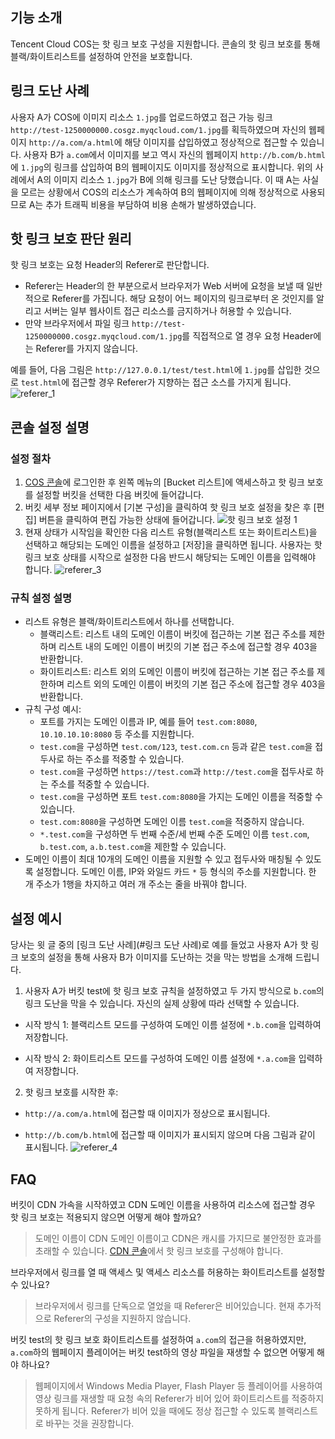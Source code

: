 ## 기능 소개
Tencent Cloud COS는 핫 링크 보호 구성을 지원합니다. 콘솔의 핫 링크 보호를 통해 블랙/화이트리스트를 설정하여 안전을 보호합니다.
<span id="링크 도난 사례"></span>
## 링크 도난 사례
사용자 A가 COS에 이미지 리소스 `1.jpg`를 업로드하였고 접근 가능 링크 `http://test-1250000000.cosgz.myqcloud.com/1.jpg`를 획득하였으며 자신의 웹페이지 `http://a.com/a.html`에 해당 이미지를 삽입하였고 정상적으로 접근할 수 있습니다.
사용자 B가 `a.com`에서 이미지를 보고 역시 자신의 웹페이지 `http://b.com/b.html`에 `1.jpg`의 링크를 삽입하여 B의 웹페이지도 이미지를 정상적으로 표시합니다.
위의 사례에서 A의 이미지 리소스 `1.jpg`가 B에 의해 링크를 도난 당했습니다. 이 때 A는 사실을 모르는 상황에서 COS의 리소스가 계속하여 B의 웹페이지에 의해 정상적으로 사용되므로 A는 추가 트래픽 비용을 부담하여 비용 손해가 발생하였습니다.

## 핫 링크 보호 판단 원리
핫 링크 보호는 요청 Header의 Referer로 판단합니다.
-  Referer는 Header의 한 부분으로서 브라우저가 Web 서버에 요청을 보낼 때 일반적으로 Referer를 가집니다. 해당 요청이 어느 페이지의 링크로부터 온 것인지를 알리고 서버는 일부 웹사이트 접근 리소스를 금지하거나 허용할 수 있습니다.
-  만약 브라우저에서 파일 링크 `http://test-1250000000.cosgz.myqcloud.com/1.jpg`를 직접적으로 열 경우 요청 Header에는 Referer를 가지지 않습니다.

예를 들어, 다음 그림은 `http://127.0.0.1/test/test.html`에 `1.jpg`를 삽입한 것으로 `test.html`에 접근할 경우 Referer가 지향하는 접근 소스를 가지게 됩니다.
![referer_1](//mc.qcloudimg.com/static/img/f000c8ee64ae569f08680c495ddb1b7b/image.png)
## 콘솔 설정 설명
### 설정 절차
1. [COS 콘솔](https://console.cloud.tencent.com/cos4/index)에 로그인한 후 왼쪽 메뉴의 [Bucket 리스트]에 액세스하고 핫 링크 보호를 설정할 버킷을 선택한 다음 버킷에 들어갑니다.
2. 버킷 세부 정보 페이지에서 [기본 구성]을 클릭하여 핫 링크 보호 설정을 찾은 후 [편집] 버튼을 클릭하여 편집 가능한 상태에 들어갑니다.
![핫 링크 보호 설정 1](//mc.qcloudimg.com/static/img/3d76b7e130d8917a41c4b2b7e8b1a730/image.png)
3. 현재 상태가 시작임을 확인한 다음 리스트 유형(블랙리스트 또는 화이트리스트)을 선택하고 해당되는 도메인 이름을 설정하고 [저장]을 클릭하면 됩니다. 사용자는 핫 링크 보호 상태를 시작으로 설정한 다음 반드시 해당되는 도메인 이름을 입력해야 합니다.
![referer_3](//mc.qcloudimg.com/static/img/14919513b487b1bac4a6617618e6de78/image.png)

### 규칙 설정 설명
-  리스트 유형은 블랙/화이트리스트에서 하나를 선택합니다.
    * 블랙리스트: 리스트 내의 도메인 이름이 버킷에 접근하는 기본 접근 주소를 제한하며 리스트 내의 도메인 이름이 버킷의 기본 접근 주소에 접근할 경우 403을 반환합니다.
    * 화이트리스트: 리스트 외의 도메인 이름이 버킷에 접근하는 기본 접근 주소를 제한하며 리스트 외의 도메인 이름이 버킷의 기본 접근 주소에 접근할 경우 403을 반환합니다.
- 규칙 구성 예시:
    * 포트를 가지는 도메인 이름과 IP, 예를 들어 `test.com:8080`, `10.10.10.10:8080` 등 주소를 지원합니다.
    * `test.com`을 구성하면 `test.com/123`, `test.com.cn` 등과 같은 `test.com`을 접두사로 하는 주소를 적중할 수 있습니다.
    * `test.com`을 구성하면 `https://test.com`과 `http://test.com`을 접두사로 하는 주소를 적중할 수 있습니다.
    * `test.com`을 구성하면 포트 `test.com:8080`을 가지는 도메인 이름을 적중할 수 있습니다.
    * `test.com:8080`을 구성하면 도메인 이름 `test.com`을 적중하지 않습니다.
    * `*.test.com`을 구성하면 두 번째 수준/세 번째 수준 도메인 이름 `test.com`, `b.test.com`, `a.b.test.com`을 제한할 수 있습니다.
- 도메인 이름이 최대 10개의 도메인 이름을 지원할 수 있고 접두사와 매칭될 수 있도록 설정합니다. 도메인 이름, IP와 와일드 카드 `*` 등 형식의 주소를 지원합니다. 한 개 주소가 1행을 차지하고 여러 개 주소는 줄을 바꿔야 합니다.

## 설정 예시
당사는 윗 글 중의 [링크 도난 사례](#링크 도난 사례)로 예를 들었고 사용자 A가 핫 링크 보호의 설정을 통해 사용자 B가 이미지를 도난하는 것을 막는 방법을 소개해 드립니다.
1. 사용자 A가 버킷 test에 핫 링크 보호 규칙을 설정하였고 두 가지 방식으로 `b.com`의 링크 도난을 막을 수 있습니다. 자신의 실제 상황에 따라 선택할 수 있습니다.
 - 시작 방식 1: 블랙리스트 모드를 구성하여 도메인 이름 설정에 `*.b.com`을 입력하여 저장합니다.

 - 시작 방식 2: 화이트리스트 모드를 구성하여 도메인 이름 설정에 `*.a.com`을 입력하여 저장합니다.
2. 핫 링크 보호를 시작한 후:
 - `http://a.com/a.html`에 접근할 때 이미지가 정상으로 표시됩니다.

 - `http://b.com/b.html`에 접근할 때 이미지가 표시되지 않으며 다음 그림과 같이 표시됩니다.
![referer_4](//mc.qcloudimg.com/static/img/e58fab402a31ccc903ee3941dbb08eee/image.png)

## FAQ
버킷이 CDN 가속을 시작하였고 CDN 도메인 이름을 사용하여 리소스에 접근할 경우 핫 링크 보호는 적용되지 않으면 어떻게 해야 할까요?
> 도메인 이름이 CDN 도메인 이름이고 CDN은 캐시를 가지므로 불안정한 효과를 초래할 수 있습니다. [CDN 콘솔](https://console.cloud.tencent.com/cdn)에서 핫 링크 보호를 구성해야 합니다.

브라우저에서 링크를 열 때 액세스 및 액세스 리소스를 허용하는 화이트리스트를 설정할 수 있나요?
> 브라우저에서 링크를 단독으로 열었을 때 Referer은 비어있습니다. 현재 추가적으로 Referer의 구성을 지원하지 않습니다.

버킷 test의 핫 링크 보호 화이트리스트를 설정하여 `a.com`의 접근을 허용하였지만, `a.com`하의 웹페이지 플레이어는 버킷 test하의 영상 파일을 재생할 수 없으면 어떻게 해야 하나요?
> 웹페이지에서 Windows Media Player, Flash Player 등 플레이어를 사용하여 영상 링크를 재생할 때 요청 속의 Referer가 비어 있어 화이트리스트를 적중하지 못하게 됩니다. Referer가 비어 있을 때에도 정상 접근할 수 있도록 블랙리스트로 바꾸는 것을 권장합니다.
